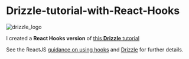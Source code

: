 # Drizzle-tutorial-with-React-Hooks

![drizzle_logo](https://github.com/trufflesuite/drizzle/raw/master/readme/drizzle-logomark.png?raw=true)

I created a **React Hooks version** of [this **Drizzle** tutorial](https://www.trufflesuite.com/tutorials/getting-started-with-drizzle-and-react) 

See the ReactJS [guidance on using hooks](https://reactjs.org/docs/hooks-reference.html) and [Drizzle](https://www.trufflesuite.com/drizzle) for further details.